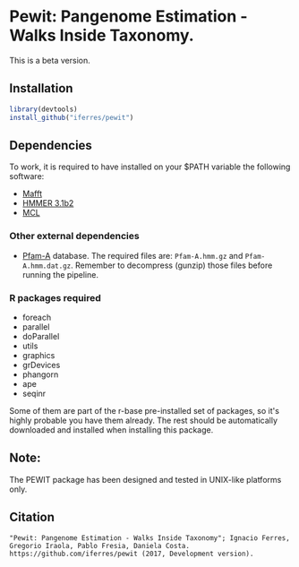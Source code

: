 # Pewit: Pangenome Estimation - Walks Inside Taxonomy.
This is a beta version.

## Installation
```r
library(devtools)
install_github("iferres/pewit")
```

## Dependencies

To work, it is required to have installed on your $PATH variable the following software:
 * [Mafft](http://mafft.cbrc.jp/alignment/software/)
 * [HMMER 3.1b2](http://hmmer.org/download.html)
 * [MCL](https://www.micans.org/mcl/index.html?sec_software)

### Other external dependencies

 * [Pfam-A](http://ftp.ebi.ac.uk/pub/databases/Pfam/releases/Pfam31.0/) database. The required files are: `Pfam-A.hmm.gz` and `Pfam-A.hmm.dat.gz`. Remember to decompress (gunzip) those files before running the pipeline.

### R packages required

 * foreach
 * parallel
 * doParallel
 * utils
 * graphics
 * grDevices
 * phangorn
 * ape
 * seqinr

Some of them are part of the r-base pre-installed set of packages, so it's highly probable you have them already. The rest should be automatically downloaded and installed when installing this package.

## Note:

The PEWIT package has been designed and tested in UNIX-like platforms only.

## Citation
	"Pewit: Pangenome Estimation - Walks Inside Taxonomy"; Ignacio Ferres, Gregorio Iraola, Pablo Fresia, Daniela Costa. 
	https://github.com/iferres/pewit (2017,	Development version).

